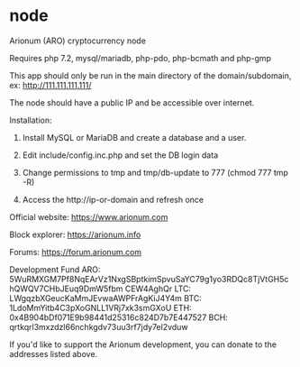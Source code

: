 # node
Arionum (ARO) cryptocurrency node


Requires php 7.2, mysql/mariadb, php-pdo, php-bcmath and php-gmp

This app should only be run in the main directory of the domain/subdomain, ex: http://111.111.111.111/

The node should have a public IP and be accessible over internet. 

Installation:
1. Install MySQL or MariaDB and create a database and a user.

2. Edit include/config.inc.php and set the DB login data

3. Change permissions to tmp and tmp/db-update to 777 (chmod 777 tmp -R)

4. Access the http://ip-or-domain and refresh once

Official website: https://www.arionum.com

Block explorer: https://arionum.info

Forums: https://forum.arionum.com


Development Fund
ARO: 5WuRMXGM7Pf8NqEArVz1NxgSBptkimSpvuSaYC79g1yo3RDQc8TjVtGH5chQWQV7CHbJEuq9DmW5fbm CEW4AghQr
LTC: LWgqzbXGeucKaMmJEvwaAWPFrAgKiJ4Y4m
BTC: 1LdoMmYitb4C3pXoGNLL1VRj7xk3smGXoU
ETH: 0x4B904bDf071E9b98441d25316c824D7b7E447527
BCH: qrtkqrl3mxzdzl66nchkgdv73uu3rf7jdy7el2vduw

If you'd like to support the Arionum development, you can donate to the addresses listed above.

